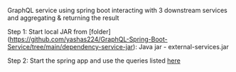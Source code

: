 GraphQL service using spring boot interacting with 3 downstream services and aggregating & returning the result



Step 1: Start local JAR from [folder] (https://github.com/yashas224/GraphQL-Spring-Boot-Service/tree/main/dependency-service-jar):
Java jar - external-services.jar

Step 2: Start the spring app and use the queries listed [here](https://github.com/yashas224/GraphQL-Spring-Boot-Service/blob/main/queries) 
